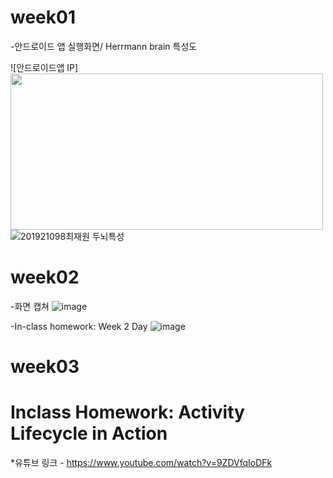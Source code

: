 # week01
-안드로이드 앱 실행화면/ Herrmann brain 특성도

![안드로이드앱 IP]<img src="https://user-images.githubusercontent.com/79883718/110284216-ca87af80-8024-11eb-9d02-2febdfb5ebc9.png" width="500" height="250">
![201921098최재원 두뇌특성](https://user-images.githubusercontent.com/79883718/110284173-b6dc4900-8024-11eb-9d41-cf39ff3aac8f.png)

# week02
-화면 캡쳐
![image](https://user-images.githubusercontent.com/79883718/110577894-f5017600-81a6-11eb-85a5-bada984b5b8a.png)

-In-class homework: Week 2 Day
![image](https://user-images.githubusercontent.com/79883718/110586830-1b7add80-81b6-11eb-9a69-a2c3d26ca14d.png)

# week03
# Inclass Homework: Activity Lifecycle in Action 
*유튜브 링크 - https://www.youtube.com/watch?v=9ZDVfqIoDFk
